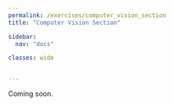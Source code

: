 ```yaml
---
permalink: /exercises/computer_vision_section
title: "Computer Vision Section"

sidebar:
  nav: "docs"

classes: wide


---
```


Coming soon.
